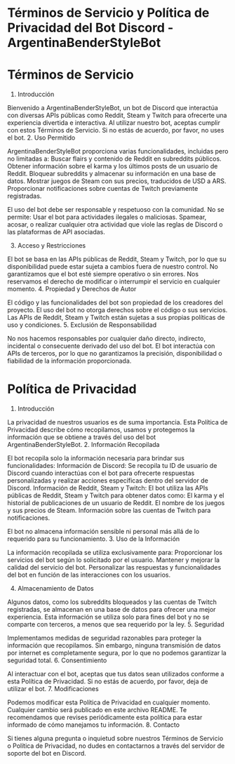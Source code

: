 # Términos de Servicio y Política de Privacidad del Bot Discord - ArgentinaBenderStyleBot
# Términos de Servicio
1. Introducción

Bienvenido a ArgentinaBenderStyleBot, un bot de Discord que interactúa con diversas APIs públicas como Reddit, Steam y Twitch para ofrecerte una experiencia divertida e interactiva. Al utilizar nuestro bot, aceptas cumplir con estos Términos de Servicio. Si no estás de acuerdo, por favor, no uses el bot.
2. Uso Permitido

ArgentinaBenderStyleBot proporciona varias funcionalidades, incluidas pero no limitadas a:
Buscar flairs y contenido de Reddit en subreddits públicos.
    Obtener información sobre el karma y los últimos posts de un usuario de Reddit.
    Bloquear subreddits y almacenar su información en una base de datos.
    Mostrar juegos de Steam con sus precios, traducidos de USD a ARS.
    Proporcionar notificaciones sobre cuentas de Twitch previamente registradas.

El uso del bot debe ser responsable y respetuoso con la comunidad. No se permite:
Usar el bot para actividades ilegales o maliciosas.
    Spamear, acosar, o realizar cualquier otra actividad que viole las reglas de Discord o las plataformas de API asociadas.

3. Acceso y Restricciones

El bot se basa en las APIs públicas de Reddit, Steam y Twitch, por lo que su disponibilidad puede estar sujeta a cambios fuera de nuestro control. No garantizamos que el bot esté siempre operativo o sin errores. Nos reservamos el derecho de modificar o interrumpir el servicio en cualquier momento.
4. Propiedad y Derechos de Autor

El código y las funcionalidades del bot son propiedad de los creadores del proyecto. El uso del bot no otorga derechos sobre el código o sus servicios. Las APIs de Reddit, Steam y Twitch están sujetas a sus propias políticas de uso y condiciones.
5. Exclusión de Responsabilidad

No nos hacemos responsables por cualquier daño directo, indirecto, incidental o consecuente derivado del uso del bot. El bot interactúa con APIs de terceros, por lo que no garantizamos la precisión, disponibilidad o fiabilidad de la información proporcionada.
# Política de Privacidad
1. Introducción

La privacidad de nuestros usuarios es de suma importancia. Esta Política de Privacidad describe cómo recopilamos, usamos y protegemos la información que se obtiene a través del uso del bot ArgentinaBenderStyleBot.
2. Información Recopilada

El bot recopila solo la información necesaria para brindar sus funcionalidades:
Información de Discord: Se recopila tu ID de usuario de Discord cuando interactúas con el bot para ofrecerte respuestas personalizadas y realizar acciones específicas dentro del servidor de Discord.
    Información de Reddit, Steam y Twitch: El bot utiliza las APIs públicas de Reddit, Steam y Twitch para obtener datos como:
        El karma y el historial de publicaciones de un usuario de Reddit.
        El nombre de los juegos y sus precios de Steam.
        Información sobre las cuentas de Twitch para notificaciones.

El bot no almacena información sensible ni personal más allá de lo requerido para su funcionamiento.
3. Uso de la Información

La información recopilada se utiliza exclusivamente para:
Proporcionar los servicios del bot según lo solicitado por el usuario.
    Mantener y mejorar la calidad del servicio del bot.
    Personalizar las respuestas y funcionalidades del bot en función de las interacciones con los usuarios.

4. Almacenamiento de Datos

Algunos datos, como los subreddits bloqueados y las cuentas de Twitch registradas, se almacenan en una base de datos para ofrecer una mejor experiencia. Esta información se utiliza solo para fines del bot y no se comparte con terceros, a menos que sea requerido por la ley.
5. Seguridad

Implementamos medidas de seguridad razonables para proteger la información que recopilamos. Sin embargo, ninguna transmisión de datos por internet es completamente segura, por lo que no podemos garantizar la seguridad total.
6. Consentimiento

Al interactuar con el bot, aceptas que tus datos sean utilizados conforme a esta Política de Privacidad. Si no estás de acuerdo, por favor, deja de utilizar el bot.
7. Modificaciones

Podemos modificar esta Política de Privacidad en cualquier momento. Cualquier cambio será publicado en este archivo README. Te recomendamos que revises periódicamente esta política para estar informado de cómo manejamos tu información.
8. Contacto

Si tienes alguna pregunta o inquietud sobre nuestros Términos de Servicio o Política de Privacidad, no dudes en contactarnos a través del servidor de soporte del bot en Discord.

